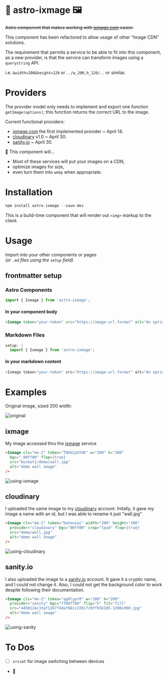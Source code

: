 # :rocket: astro-ixmage :framed_picture:

~~Astro component that makes working with [ixmage.com](https://www.ixmage.com) easier.~~

This component has been refactored to allow usage of other "Image CDN" solutions.

The requirement that permits a service to be able to fit into this component, as a new provider, is that the service can transform images using a `querystring` API.

i.e. `&width=200&height=120` or `../w_200,h_120/..` or similar.

# Providers

The provider model only needs to implement and export one function `getImage(options)`; this function returns the correct URL to the image.

Current functional providers:

- [ixmage.com](https://www.ixmage.com) the first implemented provider ~ April 14.
- [cloudinary](https://www.cloudinary.com) v1.0 ~ April 30.
- [sanity.io](https://sanity.io) ~ April 30.

:cupcake: This component will...

- Most of these services will put your images on a CDN, 
- optimize images for size, 
- even turn them into `webp` when appropriate.

# Installation

```js
npm install astro-ixmage --save-dev
```

This is a build-time component that will render out `<img>` markup to the client.

# Usage

Import into your other components or pages  
_(or `.md` files using the `setup` field)_

## frontmatter setup

### Astro Components

```js
import { Ixmage } from 'astro-ixmage';
```

#### In your component body

```html
<Ixmage token="your-token" src="https://image-url.format" alt="An optimized image" />
```

### Markdown Files

```js
setup: |
  import { Ixmage } from 'astro-ixmage';
```

#### In your markdown content

```js
<Ixmage token="your-token" src="https://image-url.format" alt="An optimized image" />
```

# Examples

Original image, sized 200 width:

![original](https://cdn.ixmage.com/v2/TQKkCpGYGK/bucket1/demo/wall.jpg?w=200)

## ixmage

My image accessed thru the [ixmage](https://www.ixmage.com) service

```html
<Ixmage cls="me-2" token="TQKkCpGYGK" w="200" h="200"
  bgc="_00ff00" flop={true}
  src="bucket1/demo/wall.jpg"
  alt="demo wall image"
/>
```

![using-ixmage](https://cdn.ixmage.com/v2/TQKkCpGYGK/bucket1/demo/wall.jpg?v=astro&bgc=_00ff00&w=200&h=200&flop=true)

<Ixmage cls="me-2" token="TQKkCpGYGK" w="200" h="200" bgc="_00ff00" src="bucket1/demo/wall.jpg" flop={true} alt="demo wall image" />

## cloudinary

I uploaded the same image to my [cloudinary](https://www.cloudinary.com) account. Initally, it gave my image a name with an id, but I was able to rename it just "wall.jpg"

```html
<Ixmage cls="me-2" token="batousai" width="200" height="200"
  provider="cloudinary" bgc="00ff00" crop="lpad" flop={true} 
  src="demo/wall.jpg"
  alt="demo wall image"
/>
```

![using-cloudinary](https://res.cloudinary.com/batousai/image/upload/w_200,h_200,a_hflip,b_rgb:00ff00,f_auto,q_auto,c_lpad/demo/wall.jpg)

<Ixmage cls="me-2" token="batousai" width="200" height="200" bgc="00ff00" src="demo/wall.jpg" flop={true} provider="cloudinary" crop="lpad" alt="demo wall image" />

## sanity.io

I also uploaded the image to a [sanity.io](https://www.sanity.io/) account. It gave it a cryptic name, and I could not change it. Also, I could not get the background color to work despite following their documentation.

```html
<Ixmage cls="me-2" token="qg0lypr0" w="200" h="200"
  provider="sanity" bgc="ff00ff00" flip="h" fit="fill"
  src="4450124c33af1267f4def68cc220c7c0ffb56185-1200x900.jpg"
  alt="demo wall image"
/>
```

![using-sanity](https://cdn.sanity.io/images/qg0lypr0/production/4450124c33af1267f4def68cc220c7c0ffb56185-1200x900.jpg?v=astro&w=200&h=200&bg=ff00ff00&flip=h&fit=fill&auto=format)

<Ixmage cls="me-2" token="qg0lypr0" w="200" h="200" bg="ff00ff00" src="4450124c33af1267f4def68cc220c7c0ffb56185-1200x900.jpg" flip="h" provider="sanity" fit="fill" alt="demo wall image" />






# To Dos

- [ ] `srcset` for image switching between devices
- :thinking:


